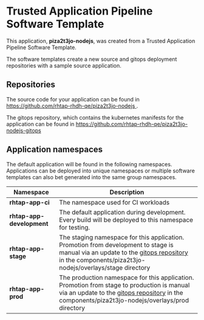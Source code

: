 # Trusted Application Pipeline Software Template

This application, **piza2t3jo-nodejs**, was created from a Trusted Application Pipeline Software Template.

The software templates create a new source and gitops deployment repositories with a sample source application. 

## Repositories

The source code for your application can be found in [https://github.com/rhtap-rhdh-qe/piza2t3jo-nodejs ](https://github.com/rhtap-rhdh-qe/piza2t3jo-nodejs ).
 
The gitops repository, which contains the kubernetes manifests for the application can be found in 
[https://github.com/rhtap-rhdh-qe/piza2t3jo-nodejs-gitops ](https://github.com/rhtap-rhdh-qe/piza2t3jo-nodejs-gitops ) 

## Application namespaces 

The default application will be found in the following namespaces. Applications can be deployed into unique namespaces or multiple software templates can also bet generated into the same group namespaces.  

|  Namespace   |  Description   |  
| -------- | -------- |
| **rhtap-app-ci** | The namespace used for CI workloads |
| **rhtap-app-development** | The default application during development. Every build will be deployed to this namespace for testing. |
| **rhtap-app-stage** | The staging namespace for this application. Promotion from development to stage is manual via an update to the [gitops repository](https://github.com/rhtap-rhdh-qe/piza2t3jo-nodejs-gitops ) in the components/piza2t3jo-nodejs/overlays/stage directory |
| **rhtap-app-prod** | The production namespace for this application. Promotion from stage to production is manual via an update to the [gitops repository](https://github.com/rhtap-rhdh-qe/piza2t3jo-nodejs-gitops ) in the components/piza2t3jo-nodejs/overlays/prod directory |